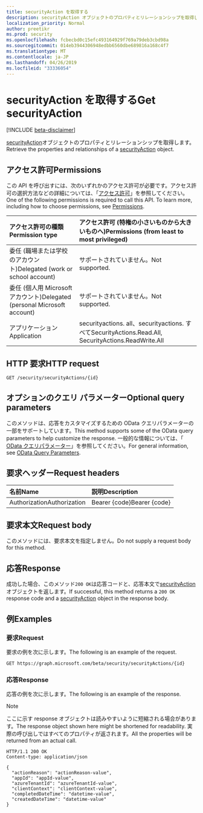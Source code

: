 ```yaml
---
title: securityAction を取得する
description: securityAction オブジェクトのプロパティとリレーションシップを取得します。
localization_priority: Normal
author: preetikr
ms.prod: security
ms.openlocfilehash: fcbecbd0c15efc493164929f769a79deb3cbd98a
ms.sourcegitcommit: 014eb3944306948edbb6560dbe689816a168c4f7
ms.translationtype: MT
ms.contentlocale: ja-JP
ms.lasthandoff: 04/26/2019
ms.locfileid: "33336054"
---
```

# <a name="get-securityaction"></a><span data-ttu-id="fee9b-103">securityAction を取得する</span><span class="sxs-lookup"><span data-stu-id="fee9b-103">Get securityAction</span></span>

[!INCLUDE [beta-disclaimer](../../includes/beta-disclaimer.md)]

<span data-ttu-id="fee9b-104">[securityAction](../resources/securityaction.md)オブジェクトのプロパティとリレーションシップを取得します。</span><span class="sxs-lookup"><span data-stu-id="fee9b-104">Retrieve the properties and relationships of a [securityAction](../resources/securityaction.md) object.</span></span>

## <a name="permissions"></a><span data-ttu-id="fee9b-105">アクセス許可</span><span class="sxs-lookup"><span data-stu-id="fee9b-105">Permissions</span></span>

<span data-ttu-id="fee9b-p101">この API を呼び出すには、次のいずれかのアクセス許可が必要です。アクセス許可の選択方法などの詳細については、「[アクセス許可](/graph/permissions-reference)」を参照してください。</span><span class="sxs-lookup"><span data-stu-id="fee9b-p101">One of the following permissions is required to call this API. To learn more, including how to choose permissions, see [Permissions](/graph/permissions-reference).</span></span>

| <span data-ttu-id="fee9b-108">アクセス許可の種類</span><span class="sxs-lookup"><span data-stu-id="fee9b-108">Permission type</span></span>                        | <span data-ttu-id="fee9b-109">アクセス許可 (特権の小さいものから大きいものへ)</span><span class="sxs-lookup"><span data-stu-id="fee9b-109">Permissions (from least to most privileged)</span></span> |
|:---------------------------------------|:--------------------------------------------|
| <span data-ttu-id="fee9b-110">委任 (職場または学校のアカウント)</span><span class="sxs-lookup"><span data-stu-id="fee9b-110">Delegated (work or school account)</span></span>     | <span data-ttu-id="fee9b-111">サポートされていません。</span><span class="sxs-lookup"><span data-stu-id="fee9b-111">Not supported.</span></span> |
| <span data-ttu-id="fee9b-112">委任 (個人用 Microsoft アカウント)</span><span class="sxs-lookup"><span data-stu-id="fee9b-112">Delegated (personal Microsoft account)</span></span> | <span data-ttu-id="fee9b-113">サポートされていません。</span><span class="sxs-lookup"><span data-stu-id="fee9b-113">Not supported.</span></span> |
| <span data-ttu-id="fee9b-114">アプリケーション</span><span class="sxs-lookup"><span data-stu-id="fee9b-114">Application</span></span>                            | <span data-ttu-id="fee9b-115">securityactions. all、securityactions. すべて</span><span class="sxs-lookup"><span data-stu-id="fee9b-115">SecurityActions.Read.All, SecurityActions.ReadWrite.All</span></span> |

## <a name="http-request"></a><span data-ttu-id="fee9b-116">HTTP 要求</span><span class="sxs-lookup"><span data-stu-id="fee9b-116">HTTP request</span></span>

<!-- { "blockType": "ignored" } -->

```http
GET /security/securityActions/{id}
```

## <a name="optional-query-parameters"></a><span data-ttu-id="fee9b-117">オプションのクエリ パラメーター</span><span class="sxs-lookup"><span data-stu-id="fee9b-117">Optional query parameters</span></span>

<span data-ttu-id="fee9b-118">このメソッドは、応答をカスタマイズするための OData クエリパラメーターの一部をサポートしています。</span><span class="sxs-lookup"><span data-stu-id="fee9b-118">This method supports some of the OData query parameters to help customize the response.</span></span> <span data-ttu-id="fee9b-119">一般的な情報については、「 [OData クエリパラメーター](/graph/query-parameters)」を参照してください。</span><span class="sxs-lookup"><span data-stu-id="fee9b-119">For general information, see [OData Query Parameters](/graph/query-parameters).</span></span>

## <a name="request-headers"></a><span data-ttu-id="fee9b-120">要求ヘッダー</span><span class="sxs-lookup"><span data-stu-id="fee9b-120">Request headers</span></span>

| <span data-ttu-id="fee9b-121">名前</span><span class="sxs-lookup"><span data-stu-id="fee9b-121">Name</span></span>      |<span data-ttu-id="fee9b-122">説明</span><span class="sxs-lookup"><span data-stu-id="fee9b-122">Description</span></span>|
|:----------|:----------|
| <span data-ttu-id="fee9b-123">Authorization</span><span class="sxs-lookup"><span data-stu-id="fee9b-123">Authorization</span></span> | <span data-ttu-id="fee9b-124">Bearer {code}</span><span class="sxs-lookup"><span data-stu-id="fee9b-124">Bearer {code}</span></span> |

## <a name="request-body"></a><span data-ttu-id="fee9b-125">要求本文</span><span class="sxs-lookup"><span data-stu-id="fee9b-125">Request body</span></span>

<span data-ttu-id="fee9b-126">このメソッドには、要求本文を指定しません。</span><span class="sxs-lookup"><span data-stu-id="fee9b-126">Do not supply a request body for this method.</span></span>

## <a name="response"></a><span data-ttu-id="fee9b-127">応答</span><span class="sxs-lookup"><span data-stu-id="fee9b-127">Response</span></span>

<span data-ttu-id="fee9b-128">成功した場合、このメソッド`200 OK`は応答コードと、応答本文で[securityAction](../resources/securityaction.md)オブジェクトを返します。</span><span class="sxs-lookup"><span data-stu-id="fee9b-128">If successful, this method returns a `200 OK` response code and a [securityAction](../resources/securityaction.md) object in the response body.</span></span>

## <a name="examples"></a><span data-ttu-id="fee9b-129">例</span><span class="sxs-lookup"><span data-stu-id="fee9b-129">Examples</span></span>

### <a name="request"></a><span data-ttu-id="fee9b-130">要求</span><span class="sxs-lookup"><span data-stu-id="fee9b-130">Request</span></span>

<span data-ttu-id="fee9b-131">要求の例を次に示します。</span><span class="sxs-lookup"><span data-stu-id="fee9b-131">The following is an example of the request.</span></span>
<!-- {
  "blockType": "request",
  "name": "get_securityaction"
}-->

```http
GET https://graph.microsoft.com/beta/security/securityActions/{id}
```

### <a name="response"></a><span data-ttu-id="fee9b-132">応答</span><span class="sxs-lookup"><span data-stu-id="fee9b-132">Response</span></span>

<span data-ttu-id="fee9b-133">応答の例を次に示します。</span><span class="sxs-lookup"><span data-stu-id="fee9b-133">The following is an example of the response.</span></span>

> [!NOTE]
> <span data-ttu-id="fee9b-134">ここに示す response オブジェクトは読みやすいように短縮される場合があります。</span><span class="sxs-lookup"><span data-stu-id="fee9b-134">The response object shown here might be shortened for readability.</span></span> <span data-ttu-id="fee9b-135">実際の呼び出しではすべてのプロパティが返されます。</span><span class="sxs-lookup"><span data-stu-id="fee9b-135">All the properties will be returned from an actual call.</span></span>

<!-- {
  "blockType": "response",
  "truncated": true,
  "@odata.type": "microsoft.graph.securityAction"
} -->

```http
HTTP/1.1 200 OK
Content-type: application/json

{
  "actionReason": "actionReason-value",
  "appId": "appId-value",
  "azureTenantId": "azureTenantId-value",
  "clientContext": "clientContext-value",
  "completedDateTime": "datetime-value",
  "createdDateTime": "datetime-value"
}
```

<!-- uuid: 16cd6b66-4b1a-43a1-adaf-3a886856ed98
2019-02-04 14:57:30 UTC -->
<!-- {
  "type": "#page.annotation",
  "description": "Get securityAction",
  "keywords": "",
  "section": "documentation",
  "tocPath": ""
}-->
